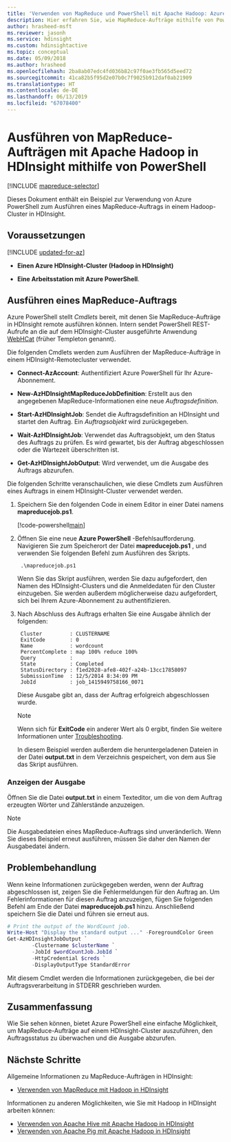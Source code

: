 ```yaml
---
title: 'Verwenden von MapReduce und PowerShell mit Apache Hadoop: Azure HDInsight'
description: Hier erfahren Sie, wie MapReduce-Aufträge mithilfe von PowerShell mit Apache Hadoop in HDInsight remote ausgeführt werden.
author: hrasheed-msft
ms.reviewer: jasonh
ms.service: hdinsight
ms.custom: hdinsightactive
ms.topic: conceptual
ms.date: 05/09/2018
ms.author: hrasheed
ms.openlocfilehash: 2ba8ab07edc4fd036b82c97f0ae3fb565d5eed72
ms.sourcegitcommit: 41ca82b5f95d2e07b0c7f9025b912daf0ab21909
ms.translationtype: HT
ms.contentlocale: de-DE
ms.lasthandoff: 06/13/2019
ms.locfileid: "67078400"
---
```

# <a name="run-mapreduce-jobs-with-apache-hadoop-on-hdinsight-using-powershell"></a>Ausführen von MapReduce-Aufträgen mit Apache Hadoop in HDInsight mithilfe von PowerShell

[!INCLUDE [mapreduce-selector](../../../includes/hdinsight-selector-use-mapreduce.md)]

Dieses Dokument enthält ein Beispiel zur Verwendung von Azure PowerShell zum Ausführen eines MapReduce-Auftrags in einem Hadoop-Cluster in HDInsight.

## <a id="prereq"></a>Voraussetzungen

[!INCLUDE [updated-for-az](../../../includes/updated-for-az.md)]

* **Einen Azure HDInsight-Cluster (Hadoop in HDInsight)**

* **Eine Arbeitsstation mit Azure PowerShell**.

## <a id="powershell"></a>Ausführen eines MapReduce-Auftrags

Azure PowerShell stellt *Cmdlets* bereit, mit denen Sie MapReduce-Aufträge in HDInsight remote ausführen können. Intern sendet PowerShell REST-Aufrufe an die auf dem HDInsight-Cluster ausgeführte Anwendung [WebHCat](https://cwiki.apache.org/confluence/display/Hive/WebHCat) (früher Templeton genannt).

Die folgenden Cmdlets werden zum Ausführen der MapReduce-Aufträge in einem HDInsight-Remotecluster verwendet.

* **Connect-AzAccount**: Authentifiziert Azure PowerShell für Ihr Azure-Abonnement.

* **New-AzHDInsightMapReduceJobDefinition**: Erstellt aus den angegebenen MapReduce-Informationen eine neue *Auftragsdefinition*.

* **Start-AzHDInsightJob**: Sendet die Auftragsdefinition an HDInsight und startet den Auftrag. Ein *Auftragsobjekt* wird zurückgegeben.

* **Wait-AzHDInsightJob**: Verwendet das Auftragsobjekt, um den Status des Auftrags zu prüfen. Es wird gewartet, bis der Auftrag abgeschlossen oder die Wartezeit überschritten ist.

* **Get-AzHDInsightJobOutput**: Wird verwendet, um die Ausgabe des Auftrags abzurufen.

Die folgenden Schritte veranschaulichen, wie diese Cmdlets zum Ausführen eines Auftrags in einem HDInsight-Cluster verwendet werden.

1. Speichern Sie den folgenden Code in einem Editor in einer Datei namens **mapreducejob.ps1**.

    [!code-powershell[main](../../../powershell_scripts/hdinsight/use-mapreduce/use-mapreduce.ps1?range=5-69)]

2. Öffnen Sie eine neue **Azure PowerShell** -Befehlsaufforderung. Navigieren Sie zum Speicherort der Datei **mapreducejob.ps1** , und verwenden Sie folgenden Befehl zum Ausführen des Skripts.

        .\mapreducejob.ps1

    Wenn Sie das Skript ausführen, werden Sie dazu aufgefordert, den Namen des HDInsight-Clusters und die Anmeldedaten für den Cluster einzugeben. Sie werden außerdem möglicherweise dazu aufgefordert, sich bei Ihrem Azure-Abonnement zu authentifizieren.

3. Nach Abschluss des Auftrags erhalten Sie eine Ausgabe ähnlich der folgenden:

        Cluster         : CLUSTERNAME
        ExitCode        : 0
        Name            : wordcount
        PercentComplete : map 100% reduce 100%
        Query           :
        State           : Completed
        StatusDirectory : f1ed2028-afe8-402f-a24b-13cc17858097
        SubmissionTime  : 12/5/2014 8:34:09 PM
        JobId           : job_1415949758166_0071

    Diese Ausgabe gibt an, dass der Auftrag erfolgreich abgeschlossen wurde.

    > [!NOTE]  
    > Wenn sich für **ExitCode** ein anderer Wert als 0 ergibt, finden Sie weitere Informationen unter [Troubleshooting](#troubleshooting).

    In diesem Beispiel werden außerdem die heruntergeladenen Dateien in der Datei **output.txt** in dem Verzeichnis gespeichert, von dem aus Sie das Skript ausführen.

### <a name="view-output"></a>Anzeigen der Ausgabe

Öffnen Sie die Datei **output.txt** in einem Texteditor, um die von dem Auftrag erzeugten Wörter und Zählerstände anzuzeigen.

> [!NOTE]  
> Die Ausgabedateien eines MapReduce-Auftrags sind unveränderlich. Wenn Sie dieses Beispiel erneut ausführen, müssen Sie daher den Namen der Ausgabedatei ändern.

## <a id="troubleshooting"></a>Problembehandlung

Wenn keine Informationen zurückgegeben werden, wenn der Auftrag abgeschlossen ist, zeigen Sie die Fehlermeldungen für den Auftrag an. Um Fehlerinformationen für diesen Auftrag anzuzeigen, fügen Sie folgenden Befehl am Ende der Datei **mapreducejob.ps1** hinzu. Anschließend speichern Sie die Datei und führen sie erneut aus.

```powershell
# Print the output of the WordCount job.
Write-Host "Display the standard output ..." -ForegroundColor Green
Get-AzHDInsightJobOutput `
        -Clustername $clusterName `
        -JobId $wordCountJob.JobId `
        -HttpCredential $creds `
        -DisplayOutputType StandardError
```

Mit diesem Cmdlet werden die Informationen zurückgegeben, die bei der Auftragsverarbeitung in STDERR geschrieben wurden.

## <a id="summary"></a>Zusammenfassung

Wie Sie sehen können, bietet Azure PowerShell eine einfache Möglichkeit, um MapReduce-Aufträge auf einem HDInsight-Cluster auszuführen, den Auftragsstatus zu überwachen und die Ausgabe abzurufen.

## <a id="nextsteps"></a>Nächste Schritte

Allgemeine Informationen zu MapReduce-Aufträgen in HDInsight:

* [Verwenden von MapReduce mit Hadoop in HDInsight](hdinsight-use-mapreduce.md)

Informationen zu anderen Möglichkeiten, wie Sie mit Hadoop in HDInsight arbeiten können:

* [Verwenden von Apache Hive mit Apache Hadoop in HDInsight](hdinsight-use-hive.md)
* [Verwenden von Apache Pig mit Apache Hadoop in HDInsight](hdinsight-use-pig.md)
